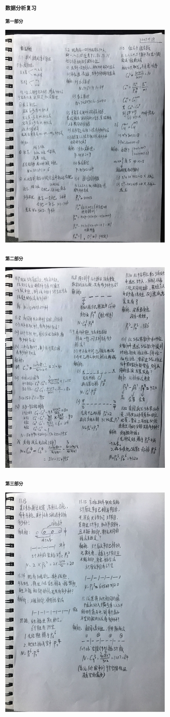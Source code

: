 ### __数据分析复习__

#### __第一部分__
<div align=center>
  <img width="750" src="../pics/11-01.jpg"/>
</div>
<br>

#### __第二部分__
<div align=center>
  <img width="750" src="../pics/11-02.jpg"/>
</div>
<br>

#### __第三部分__
<div align=center>
  <img width="750" src="../pics/11-03.jpg"/>
</div>
<br>